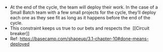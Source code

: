 - At the end of the cycle, the team will deploy their work. In the case of a Small Batch team with a few small projects for the cycle, they’ll deploy each one as they see fit as long as it happens before the end of the cycle.
- This constraint keeps us true to our bets and respects the  [[Circuit breaker]]
- Ref: https://basecamp.com/shapeup/3.1-chapter-10#done-means-deployed